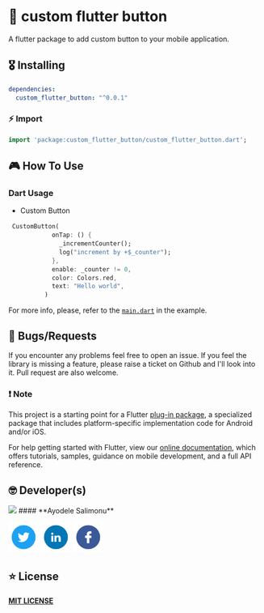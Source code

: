 # 🔐 custom flutter button


A flutter package to add custom button to your mobile application.

## 🎖 Installing

```yaml
dependencies:
  custom_flutter_button: "^0.0.1"
```

### ⚡️ Import

```dart
import 'package:custom_flutter_button/custom_flutter_button.dart';
```

## 🎮 How To Use

### Dart Usage

- Custom Button

```dart
 CustomButton(
            onTap: () {
              _incrementCounter();
              log("increment by +$_counter");
            },
            enable: _counter != 0,
            color: Colors.red,
            text: "Hello world",
          )
```


For more info, please, refer to the [`main.dart`](https://github.com/ayodele_salimon/custom_flutter_button/blob/master/example/lib/main.dart) in the example.


## 🐛 Bugs/Requests

If you encounter any problems feel free to open an issue. If you feel the library is
missing a feature, please raise a ticket on Github and I'll look into it.
Pull request are also welcome.

### ❗️ Note

This project is a starting point for a Flutter
[plug-in package](https://flutter.dev/developing-packages/),
a specialized package that includes platform-specific implementation code for
Android and/or iOS.

For help getting started with Flutter, view our 
[online documentation](https://flutter.dev/docs), which offers tutorials, 
samples, guidance on mobile development, and a full API reference.

## 🤓 Developer(s)

<img src="https://avatars.githubusercontent.com/u/39867606?s=400&u=2f5df3bdf07b9a9914e32d40a2f8216319559417&v=4" width="180" />
#### **Ayodele Salimonu**
<p>
<a href="https://twitter.com/kali_code"><img src="https://github.com/aritraroy/social-icons/blob/master/twitter-icon.png?raw=true" width="60"></a>
<a href="https://www.linkedin.com/in/ayodele-salimonu/"><img src="https://github.com/aritraroy/social-icons/blob/master/linkedin-icon.png?raw=true" width="60"></a>
<!-- <a href="https://medium.com/@sammytech"><img src="https://github.com/aritraroy/social-icons/blob/master/medium-icon.png?raw=true" width="60"></a> -->
<a href="https://facebook.com/ayodelesalimon"><img src="https://github.com/aritraroy/social-icons/blob/master/facebook-icon.png?raw=true" width="60"></a>
</p>

## ⭐️ License

#### <a href="https://github.com/ayodele_salimon/custom_button/blob/master/LICENSE">MIT LICENSE</a>